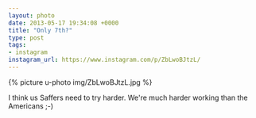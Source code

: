 ```yaml
---
layout: photo
date: 2013-05-17 19:34:08 +0000
title: "Only 7th?"
type: post
tags:
- instagram
instagram_url: https://www.instagram.com/p/ZbLwoBJtzL/
---
```


{% picture u-photo img/ZbLwoBJtzL.jpg %}

I think us Saffers need to try harder. We're much harder working than the Americans ;-)
